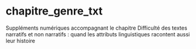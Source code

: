 # chapitre_genre_txt
Suppléments numériques accompagnant le chapitre Difficulté des textes narratifs et non narratifs : quand les attributs linguistiques racontent aussi leur histoire
